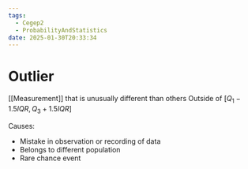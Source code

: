 ```yaml
---
tags:
  - Cegep2
  - ProbabilityAndStatistics
date: 2025-01-30T20:33:34
---
```


# Outlier

[[Measurement]] that is unusually different than others
Outside of $[Q_1 - 1.5IQR, Q_3 + 1.5IQR]$

Causes:

- Mistake in observation or recording of data
- Belongs to different population
- Rare chance event